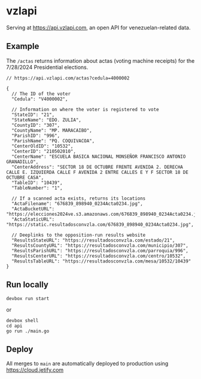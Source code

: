 # vzlapi

Serving at https://api.vzlapi.com, an open API for venezuelan-related data.

## Example

The `/actas` returns information about actas (voting machine receipts) for the 7/28/2024 Presidential elections.

```
// https://api.vzlapi.com/actas?cedula=4000002

{
  // The ID of the voter
  "Cedula": "V4000002",
  
  // Information on where the voter is registered to vote
  "StateID": "21",
  "StateName": "EDO. ZULIA",
  "CountyID": "307",
  "CountyName": "MP. MARACAIBO",
  "ParishID": "996",
  "ParishName": "PQ. COQUIVACOA",
  "CenterOldID": "10532",
  "CenterID": "210502010",
  "CenterName": "ESCUELA BASICA NACIONAL MONSEÑOR FRANCISCO ANTONIO GRANADILLO",
  "CenterAddress": "SECTOR 18 DE OCTUBRE FRENTE AVENIDA 2. DERECHA CALLE E. IZQUIERDA CALLE F AVENIDA 2 ENTRE CALLES E Y F SECTOR 18 DE OCTUBRE CASA",
  "TableID": "10439",
  "TableNumber": "1",
  
  // If a scanned acta exists, returns its locations
  "ActaFilename": "676839_898940_0234Acta0234.jpg",
  "ActaBucketURL": "https://elecciones2024ve.s3.amazonaws.com/676839_898940_0234Acta0234.jpg",
  "ActaStaticURL": "https://static.resultadosconvzla.com/676839_898940_0234Acta0234.jpg",
  
  // Deeplinks to the opposition-run results website
  "ResultsStateURL": "https://resultadosconvzla.com/estado/21",
  "ResultsCountyURL": "https://resultadosconvzla.com/municipio/307",
  "ResultsParishURL": "https://resultadosconvzla.com/parroquia/996",
  "ResultsCenterURL": "https://resultadosconvzla.com/centro/10532",
  "ResultsTableURL": "https://resultadosconvzla.com/mesa/10532/10439"
}
```

## Run locally

```
devbox run start
```

or
```
devbox shell
cd api
go run ./main.go
```

## Deploy

All merges to `main` are automatically deployed to production using https://cloud.jetify.com
